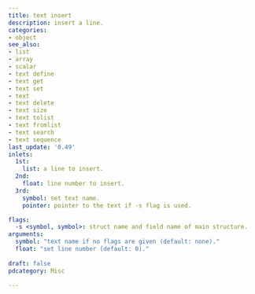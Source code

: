 ```yaml
---
title: text insert
description: insert a line.
categories:
- object
see_also:
- list
- array
- scalar
- text define
- text get
- text set
- text
- text delete
- text size
- text tolist
- text fromlist
- text search
- text sequence
last_update: '0.49'
inlets:
  1st:
    list: a line to insert.
  2nd:
    float: line number to insert.
  3rd:
    symbol: set text name.
    pointer: pointer to the text if -s flag is used.

flags:
  -s <symbol, symbol>: struct name and field name of main structure.
arguments:
  symbol: "text name if no flags are given (default: none)."
  float: "set line number (default: 0)."
  
draft: false
pdcategory: Misc

---
```



